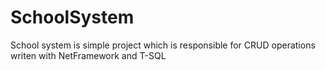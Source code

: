 # SchoolSystem

School system is simple project which is responsible for CRUD operations writen with NetFramework and T-SQL
